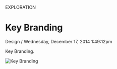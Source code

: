 <p class="type">EXPLORATION</p>

# Key Branding

<p class="meta">Design  /  Wednesday, December 17, 2014 1:49:12pm</p>

Key Branding.

![Key Branding](https://farooq-agent.web.app/assets/images/works/large/key-branding.jpg)
